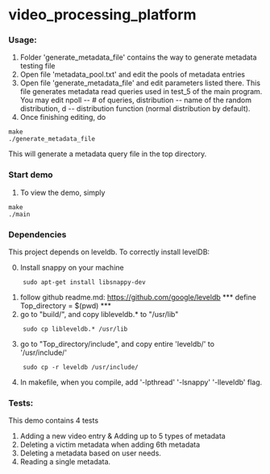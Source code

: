 # video_processing_platform

### Usage:
1. Folder 'generate_metadata_file' contains the way to generate metadata testing file
2. Open file 'metadata_pool.txt' and edit the pools of metadata entries
3. Open file 'generate_metadata_file' and edit parameters listed there. This file generates metadata read queries used in test_5 of the main program. You may edit npoll -- # of queries, distribution -- name of the random distribution, d -- distribution function (normal distribution by default).
4. Once finishing editing, do
```
make
./generate_metadata_file
```
This will generate a metadata query file in the top directory. 

### Start demo
1. To view the demo, simply

```
make
./main
```

### Dependencies
This project depends on leveldb. To correctly install levelDB:

0. Install snappy on your machine
```
	sudo apt-get install libsnappy-dev
```
1. follow github readme.md:
	https://github.com/google/leveldb
*** define Top_directory = $(pwd) ***
2. go to "build/", and copy libleveldb.* to "/usr/lib"
```
	sudo cp libleveldb.* /usr/lib
```
3. go to "Top_directory/include", and copy entire 'leveldb/' to '/usr/include/'
```
	sudo cp -r leveldb /usr/include/
```
4. In makefile, when you compile, add '-lpthread' '-lsnappy' '-lleveldb' flag.

### Tests:
This demo contains 4 tests
1. Adding a new video entry & Adding up to 5 types of metadata
2. Deleting a victim metadata when adding 6th metadata
3. Deleting a metadata based on user needs.
4. Reading a single metadata.
